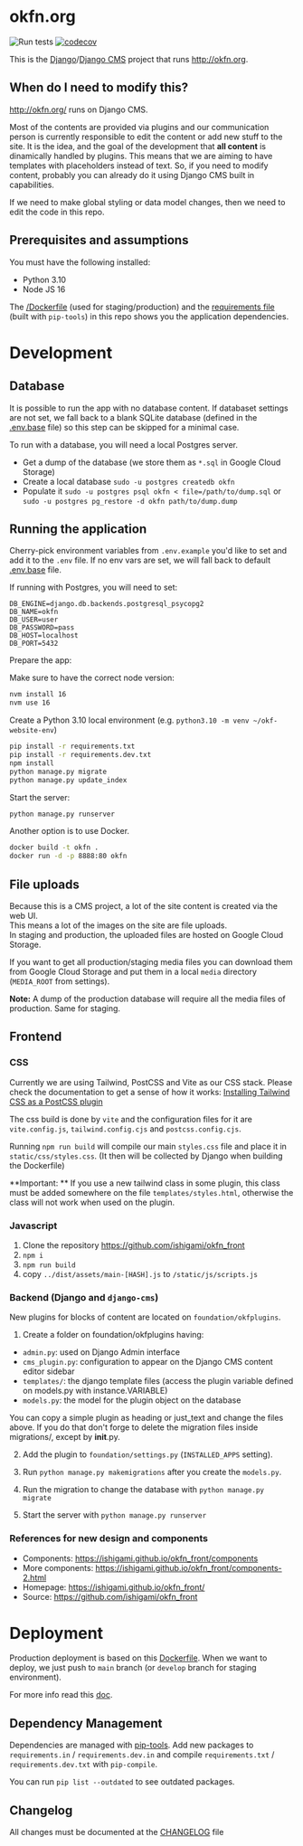 # okfn.org

![Run tests](https://github.com/okfn/website/workflows/Run%20tests/badge.svg?branch=main)
[![codecov](https://codecov.io/gh/okfn/website/branch/master/graph/badge.svg?token=tYNQSAiFYu)](https://codecov.io/gh/okfn/website)

This is the [Django](https://www.djangoproject.com/)/[Django CMS](https://www.django-cms.org/) project that runs <http://okfn.org>.


## When do I need to modify this?

http://okfn.org/ runs on Django CMS. 

Most of the contents are provided via plugins and our communication person is currently responsible to edit the content or add new stuff 
to the site. It is the idea, and the goal of the development that **all content** is dinamically handled by plugins. This means that we
are aiming to have templates with placeholders instead of text. So, if you need to modify content, probably you can already do it using
Django CMS built in capabilities.

If we need to make global styling or data model changes, then we need to edit the code in this repo.

## Prerequisites and assumptions

You must have the following installed:

- Python 3.10
- Node JS 16

The [/Dockerfile](/Dockerfile) (used for staging/production) and the [requirements file](/requirements.txt)
(built with `pip-tools`) in this repo shows you the application dependencies.

# Development

## Database

It is possible to run the app with no database content. If databaset settings are not set,
we fall back to a blank SQLite database (defined in the [.env.base](/.env.base) file)
so this step can be skipped for a minimal case.

To run with a database, you will need a local Postgres server.

- Get a dump of the database (we store them as `*.sql` in Google Cloud Storage)
- Create a local database `sudo -u postgres createdb okfn`
- Populate it `sudo -u postgres psql okfn < file=/path/to/dump.sql` or `sudo -u postgres pg_restore -d okfn path/to/dump.dump`

## Running the application

Cherry-pick environment variables from `.env.example` you'd like to set and add it to the `.env` file.
If no env vars are set, we will fall back to default [.env.base](/.env.base) file.

If running with Postgres, you will need to set:

```
DB_ENGINE=django.db.backends.postgresql_psycopg2
DB_NAME=okfn
DB_USER=user
DB_PASSWORD=pass
DB_HOST=localhost
DB_PORT=5432
```

Prepare the app:

Make sure to have the correct node version:

```bash
nvm install 16
nvm use 16
```

Create a Python 3.10 local environment (e.g. `python3.10 -m venv ~/okf-website-env`)

```bash
pip install -r requirements.txt
pip install -r requirements.dev.txt
npm install
python manage.py migrate
python manage.py update_index
```

Start the server:

```bash
python manage.py runserver
```

Another option is to use Docker.

```bash
docker build -t okfn .
docker run -d -p 8888:80 okfn
```

## File uploads

Because this is a CMS project, a lot of the site content is created via the web UI.  
This means a lot of the images on the site are file uploads.  
In staging and production, the uploaded files are hosted on Google Cloud Storage.

If you want to get all production/staging media files you can download them from Google
Cloud Storage and put them in a local `media` directory (`MEDIA_ROOT` from settings).

**Note:** A dump of the production database will require all the media files of production.
Same for staging.


## Frontend

### CSS

Currently we are using Tailwind, PostCSS and Vite as our CSS stack. Please check the documentation to get a sense
of how it works: [Installing Tailwind CSS as a PostCSS plugin](https://tailwindcss.com/docs/installation/using-postcss)

The css build is done by `vite` and the configuration files for it are `vite.config.js`, `tailwind.config.cjs` and `postcss.config.cjs`.

Running `npm run build` will compile our main `styles.css` file and place it in `static/css/styles.css`. (It then will be collected by 
Django when building the Dockerfile)

**Important: ** If you use a new tailwind class in some plugin, this class must be added somewhere on the file `templates/styles.html`, 
otherwise the class will not work when used on the plugin.


### Javascript

1. Clone the repository https://github.com/ishigami/okfn_front
2. `npm i`
3. `npm run build`
4. copy `../dist/assets/main-[HASH].js` to `/static/js/scripts.js`

### Backend (Django and `django-cms`)

New plugins for blocks of content are located on `foundation/okfplugins`.

1. Create a folder on foundation/okfplugins having:
 * `admin.py`: used on Django Admin interface
 * `cms_plugin.py`: configuration to appear on the Django CMS content editor sidebar
 * `templates/`: the django template files (access the plugin variable defined on models.py with instance.VARIABLE)
 * `models.py`: the model for the plugin object on the database

 You can copy a simple plugin as heading or just_text and change the files above. If you do that don't forge to delete the migration files inside migrations/, except by __init__.py.

2. Add the plugin to `foundation/settings.py` (`INSTALLED_APPS` setting).

3. Run `python manage.py makemigrations` after you create the `models.py`.

4. Run the migration to change the database with `python manage.py migrate`

5. Start the server with `python manage.py runserver`

### References for new design and components

 * Components: https://ishigami.github.io/okfn_front/components
 * More components: https://ishigami.github.io/okfn_front/components-2.html
 * Homepage: https://ishigami.github.io/okfn_front/
 * Source: https://github.com/ishigami/okfn_front



# Deployment

Production deployment is based on this [Dockerfile](/Dockerfile). When we want to deploy,
we just push to `main` branch (or `develop` branch for staging environment).

For more info read this [doc](/docs/cloud/google-deploy.md).  

## Dependency Management

Dependencies are managed with [pip-tools](https://github.com/jazzband/pip-tools).
Add new packages to `requirements.in` / `requirements.dev.in` 
and compile `requirements.txt` / `requirements.dev.txt` with `pip-compile`.

You can run `pip list --outdated` to see outdated packages.

## Changelog

All changes must be documented at the [CHANGELOG](CHANGELOG.md) file
